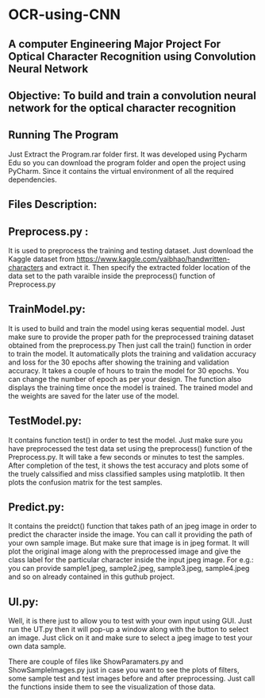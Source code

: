 # OCR-using-CNN

A computer Engineering Major Project For Optical Character Recognition using Convolution Neural Network
-
Objective: To build and train a convolution neural network for the optical character recognition
-
Running The Program
-
Just Extract the Program.rar folder first.
It was developed using Pycharm Edu so you can download the program folder and open the project using PyCharm. Since it contains the virtual environment of all the required dependencies.

Files Description:
-
Preprocess.py : 
-
It is used to preprocess the training and testing dataset. Just download the Kaggle dataset from https://www.kaggle.com/vaibhao/handwritten-characters and extract it. Then specify the extracted folder location of the data set to the path varaible inside the preprocess() function of Preprocess.py

TrainModel.py: 
-
It is used to build and train the model using keras sequential model. Just make sure to provide the proper path for the preprocessed training dataset obtained from the preprocess.py Then just call the train() function in order to train the model. It automatically plots the training and validation accuracy and loss for the 30 epochs after showing the training and validation accuracy. It takes a couple of hours to train the model for 30 epochs. You can change the number of epoch as per your design. The function also displays the training time once the model is trained. The trained model and the weights are saved for the later use of the model.

TestModel.py: 
-
It contains function test() in order to test the model. Just make sure you have preprocessed the test data set using the preprocess() function of the Preprocess.py. It will take a few seconds or minutes to test the samples. After completion of the test, it shows the test accuracy and plots some of the truely calssified and miss classified samples using matplotlib. It then plots the confusion matrix for the test samples. 

Predict.py:
-
It contains the preidct() function that takes path of an jpeg image in order to predict the character inside the image. You can call it providing the path of your own sample image. But make sure that image is in jpeg format. It will plot the original image along with the preprocessed image and give the class label for the particular character inside the input jpeg image. For e.g.: you can provide sample1.jpeg, sample2.jpeg, sample3.jpeg, sample4.jpeg and so on already contained in this guthub project.

UI.py: 
-
Well, it is there just to allow you to test with your own input using GUI. Just run the UT.py then it will pop-up a window along with the button to select an image. Just click on it and make sure to select a jpeg image to test your own data sample. 

There are couple of files like ShowParamaters.py and ShowSampleImages.py just in case you want to see the plots of filters, some sample test and test images before and after preprocessing. Just call the functions inside them to see the visualization of those data.

